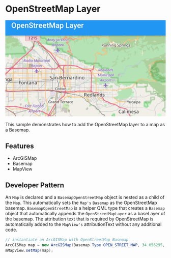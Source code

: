 # OpenStreetMap Layer

![OpenStreetMap Layer](openstreetmap-layer.png)

This sample demonstrates how to add the OpenStreetMap layer to a map as a Basemap.

## Features
* ArcGISMap
* Basemap
* MapView

## Developer Pattern
An `Map` is declared and a `BasemapOpenStreetMap` object is nested as a child of the `Map`. This automatically sets the `Map's` `Basemap` as the OpenStreetMap basemap. `BasemapOpenStreetMap` is a helper QML type that creates a `Basemap` object that automatically appends the `OpenStreetMapLayer` as a baseLayer of the basemap. The attribution text that is required by OpenStreetMap is automatically added to the `MapView's` attributionText without any additional code.

```java
// instantiate an ArcGISMap with OpenStreetMap Basemap
ArcGISMap map = new ArcGISMap(Basemap.Type.OPEN_STREET_MAP, 34.056295, -117.195800, 10);
mMapView.setMap(map);
```